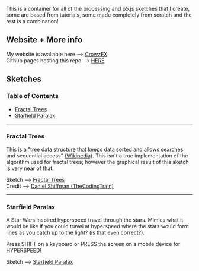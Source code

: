 This is a container for all of the processing and p5.js sketches that I create, some are based from tutorials, some made completely from scratch and the rest is a combination!

## Website + More info
My website is avaliable here --> [CrowzFX][2]  
Github pages hosting this repo --> [HERE][6]

## Sketches
### Table of Contents
- [Fractal Trees](#id-fractal-trees)
- [Starfield Paralax](#id-starfield-paralax)
<hr/>

<div id='id-fractal-trees'/> 

### Fractal Trees
This is a "tree data structure that keeps data sorted and allows searches and sequential access" [(Wikipedia)][1]. This isn't a true implementation of the algorithm used for fractal trees; however the graphical result of this sketch is very near of that.  
  
Sketch --> [Fractal Trees][3]  
Credit --> [Daniel Shiffman (TheCodingTrain)][4]
<hr/>

<div id="id-starfield-paralax"></div>

### Starfield Paralax
A Star Wars inspired hyperspeed travel through the stars. Mimics what it would be like if you could travel at hyperspeed where the stars would form lines as you catch up to the light? (is that even correct?).  
  
Press SHIFT on a keyboard or PRESS the screen on a mobile device for HYPERSPEED!
  
Sketch --> [Starfield Paralax][5]


[1]: https://en.wikipedia.org/wiki/Fractal_tree_index
[2]: https://crowzfx.co.uk
[3]: https://crowz-fx.github.io/fx_processing/fractal-trees/
[4]: https://thecodingtrain.com/CodingChallenges/014-fractaltree.html
[5]: https://crowz-fx.github.io/fx_processing/starfield-paralax/
[6]: https://crowz-fx.github.io/fx_processing/

